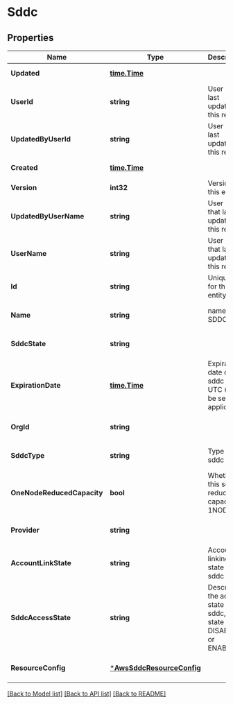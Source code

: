 # Sddc

## Properties
Name | Type | Description | Notes
------------ | ------------- | ------------- | -------------
**Updated** | [**time.Time**](time.Time.md) |  | [default to null]
**UserId** | **string** | User id that last updated this record | [default to null]
**UpdatedByUserId** | **string** | User id that last updated this record | [default to null]
**Created** | [**time.Time**](time.Time.md) |  | [default to null]
**Version** | **int32** | Version of this entity | [default to null]
**UpdatedByUserName** | **string** | User name that last updated this record | [optional] [default to null]
**UserName** | **string** | User name that last updated this record | [default to null]
**Id** | **string** | Unique ID for this entity | [default to null]
**Name** | **string** | name for SDDC | [optional] [default to null]
**SddcState** | **string** |  | [optional] [default to null]
**ExpirationDate** | [**time.Time**](time.Time.md) | Expiration date of a sddc in UTC (will be set if its applicable) | [optional] [default to null]
**OrgId** | **string** |  | [optional] [default to null]
**SddcType** | **string** | Type of the sddc | [optional] [default to null]
**OneNodeReducedCapacity** | **bool** | Whether this sddc is reduced capacity 1NODE | [optional] [default to null]
**Provider** | **string** |  | [optional] [default to null]
**AccountLinkState** | **string** | Account linking state of the sddc | [optional] [default to null]
**SddcAccessState** | **string** | Describes the access state of sddc, valid state is DISABLED or ENABLED | [optional] [default to null]
**ResourceConfig** | [***AwsSddcResourceConfig**](AwsSddcResourceConfig.md) |  | [optional] [default to null]

[[Back to Model list]](../README.md#documentation-for-models) [[Back to API list]](../README.md#documentation-for-api-endpoints) [[Back to README]](../README.md)

